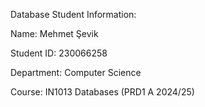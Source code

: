Database  Student Information:
      
Name: Mehmet Şevik

Student ID: 230066258

Department: Computer Science

Course: IN1013 Databases (PRD1 A 2024/25)

